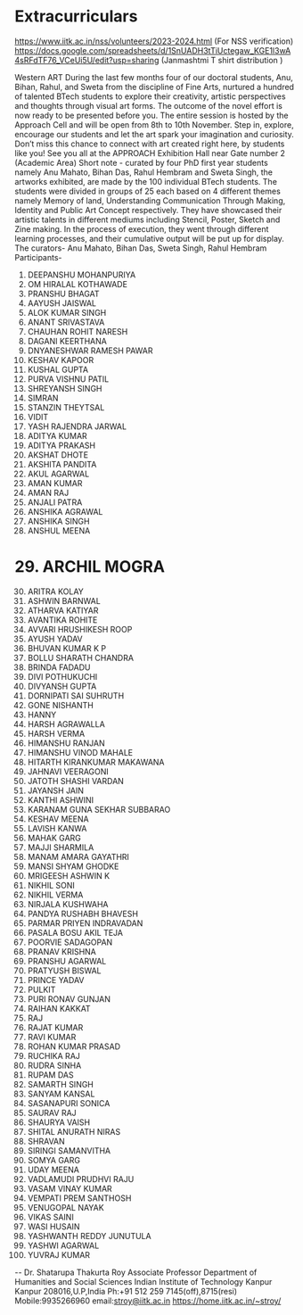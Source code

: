 # Extracurriculars
https://www.iitk.ac.in/nss/volunteers/2023-2024.html (For NSS verification)
https://docs.google.com/spreadsheets/d/1SnUADH3tTiUctegaw_KGE1l3wA4sRFdTF76_VCeUi5U/edit?usp=sharing (Janmashtmi T shirt distribution )



Western ART
During the last few months four of our doctoral students, Anu, Bihan,
Rahul, and Sweta from the discipline of Fine Arts, nurtured a hundred of
talented BTech students to explore their creativity, artistic perspectives
and thoughts through visual art forms. The outcome of the novel effort is
now ready to be presented before you.
The entire session is hosted by the Approach Cell and will be open from
8th to 10th November.
Step in, explore, encourage our students and let the art spark your
imagination and curiosity. Don’t miss this chance to connect with art
created right here, by students like you!
See you all at the APPROACH Exhibition Hall near Gate number 2 (Academic
Area)
Short note -
curated by four PhD first year students namely Anu Mahato, Bihan Das,
Rahul Hembram and Sweta Singh, the artworks exhibited, are made by the 100
individual BTech students. The students were divided in groups of 25 each
based on 4 different themes namely Memory of land, Understanding
Communication Through Making, Identity and Public Art Concept
respectively. They have showcased their artistic talents in different
mediums including Stencil, Poster, Sketch and Zine making. In the process
of execution, they went through different learning processes, and their
cumulative output will be put up for display.
The curators-
Anu Mahato, Bihan Das, Sweta Singh, Rahul Hembram
Participants-
1.    DEEPANSHU MOHANPURIYA
2.    OM HIRALAL KOTHAWADE
3.    PRANSHU BHAGAT
4.    AAYUSH JAISWAL
5.    ALOK KUMAR SINGH
6.    ANANT SRIVASTAVA
7.    CHAUHAN ROHIT NARESH
8.    DAGANI KEERTHANA
9.    DNYANESHWAR RAMESH PAWAR
10.    KESHAV KAPOOR
11.    KUSHAL GUPTA
12.    PURVA VISHNU PATIL
13.    SHREYANSH SINGH
14.    SIMRAN
15.    STANZIN THEYTSAL
16.    VIDIT
17.    YASH RAJENDRA JARWAL
18.    ADITYA KUMAR
19.    ADITYA PRAKASH
20.    AKSHAT DHOTE
21.    AKSHITA PANDITA
22.    AKUL AGARWAL
23.    AMAN KUMAR
24.    AMAN RAJ
25.    ANJALI PATRA
26.    ANSHIKA AGRAWAL
27.    ANSHIKA SINGH
28.    ANSHUL MEENA
 # 29.     ARCHIL MOGRA
30.    ARITRA KOLAY
31.    ASHWIN BARNWAL
32.    ATHARVA KATIYAR
33.    AVANTIKA ROHITE
34.    AVVARI HRUSHIKESH ROOP
35.    AYUSH YADAV
36.    BHUVAN KUMAR K P
37.    BOLLU SHARATH CHANDRA
38.    BRINDA FADADU
39.    DIVI POTHUKUCHI
40.    DIVYANSH GUPTA
41.    DORNIPATI SAI SUHRUTH
42.    GONE NISHANTH
43.    HANNY
44.    HARSH AGRAWALLA
45.    HARSH VERMA
46.    HIMANSHU RANJAN
47.    HIMANSHU VINOD MAHALE
48.    HITARTH KIRANKUMAR MAKAWANA
49.    JAHNAVI VEERAGONI
50.    JATOTH SHASHI VARDAN
51.    JAYANSH JAIN
52.    KANTHI ASHWINI
53.    KARANAM GUNA SEKHAR SUBBARAO
54.    KESHAV MEENA
55.    LAVISH KANWA
56.    MAHAK GARG
57.    MAJJI SHARMILA
58.    MANAM AMARA GAYATHRI
59.    MANSI SHYAM GHODKE
60.    MRIGEESH ASHWIN K
61.    NIKHIL SONI
62.    NIKHIL VERMA
63.    NIRJALA KUSHWAHA
64.    PANDYA RUSHABH BHAVESH
65.    PARMAR PRIYEN INDRAVADAN
66.    PASALA BOSU AKIL TEJA
67.    POORVIE SADAGOPAN
68.    PRANAV KRISHNA
69.    PRANSHU AGARWAL
70.    PRATYUSH BISWAL
71.    PRINCE YADAV
72.    PULKIT
73.    PURI RONAV GUNJAN
74.    RAIHAN KAKKAT
75.    RAJ
76.    RAJAT KUMAR
77.    RAVI KUMAR
78.    ROHAN KUMAR PRASAD
79.    RUCHIKA RAJ
80.    RUDRA SINHA
81.    RUPAM DAS
82.    SAMARTH SINGH
83.    SANYAM KANSAL
84.    SASANAPURI SONICA
85.    SAURAV RAJ
86.    SHAURYA VAISH
87.    SHITAL ANURATH NIRAS
88.    SHRAVAN
89.    SIRINGI SAMANVITHA
90.    SOMYA GARG
91.    UDAY MEENA
92.    VADLAMUDI PRUDHVI RAJU
93.    VASAM VINAY KUMAR
94.    VEMPATI PREM SANTHOSH
95.    VENUGOPAL NAYAK
96.    VIKAS SAINI
97.    WASI HUSAIN
98.    YASHWANTH REDDY JUNUTULA
99.    YASHWI AGARWAL
100.    YUVRAJ KUMAR








-- 
Dr. Shatarupa Thakurta Roy
Associate Professor
Department of Humanities and Social Sciences
Indian Institute of Technology Kanpur
Kanpur 208016,U.P,India
Ph:+91 512 259 7145(off),8715(resi)
Mobile:9935266960
email:stroy@iitk.ac.in
https://home.iitk.ac.in/~stroy/
